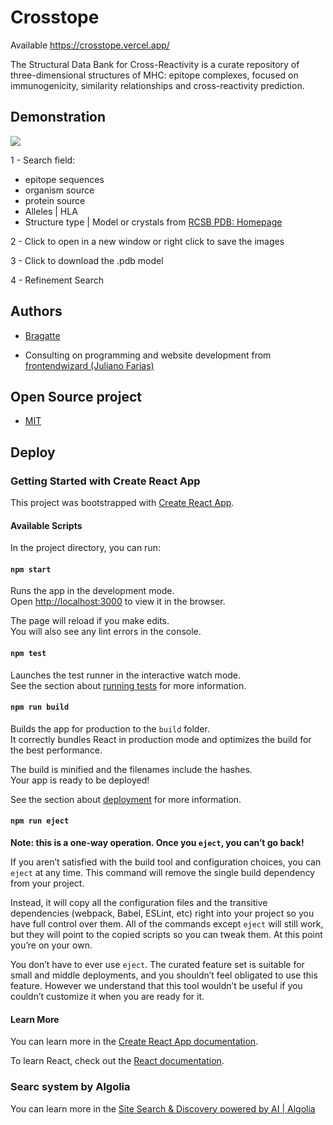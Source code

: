 
# Crosstope

Available https://crosstope.vercel.app/

The Structural Data Bank for Cross-Reactivity is a curate repository of three-dimensional structures of MHC: epitope complexes, focused on immunogenicity, similarity relationships and cross-reactivity prediction.

## Demonstration

![](https://i.imgur.com/t6FIwf0.png)

1 - Search field:

* epitope sequences
* organism source
* protein source
* Alleles | HLA
* Structure type | Model or crystals from [RCSB PDB: Homepage](https://www.rcsb.org/)
  
2 - Click to open in a new window or right click to save the images

3 - Click to download the .pdb model

4 - Refinement Search
## Authors

- [Bragatte](https://www.linkedin.com/in/bragatte/)

- Consulting on programming and website development from [frontendwizard (Juliano Farias)](https://github.com/frontendwizard)



## Open Source project

* [MIT](https://choosealicense.com/licenses/mit/)


## Deploy
### Getting Started with Create React App

This project was bootstrapped with [Create React App](https://github.com/facebook/create-react-app).

#### Available Scripts

In the project directory, you can run:

#### `npm start`

Runs the app in the development mode.\
Open [http://localhost:3000](http://localhost:3000) to view it in the browser.

The page will reload if you make edits.\
You will also see any lint errors in the console.

#### `npm test`

Launches the test runner in the interactive watch mode.\
See the section about [running tests](https://facebook.github.io/create-react-app/docs/running-tests) for more information.

#### `npm run build`

Builds the app for production to the `build` folder.\
It correctly bundles React in production mode and optimizes the build for the best performance.

The build is minified and the filenames include the hashes.\
Your app is ready to be deployed!

See the section about [deployment](https://facebook.github.io/create-react-app/docs/deployment) for more information.

#### `npm run eject`

**Note: this is a one-way operation. Once you `eject`, you can’t go back!**

If you aren’t satisfied with the build tool and configuration choices, you can `eject` at any time. This command will remove the single build dependency from your project.

Instead, it will copy all the configuration files and the transitive dependencies (webpack, Babel, ESLint, etc) right into your project so you have full control over them. All of the commands except `eject` will still work, but they will point to the copied scripts so you can tweak them. At this point you’re on your own.

You don’t have to ever use `eject`. The curated feature set is suitable for small and middle deployments, and you shouldn’t feel obligated to use this feature. However we understand that this tool wouldn’t be useful if you couldn’t customize it when you are ready for it.

#### Learn More

You can learn more in the [Create React App documentation](https://facebook.github.io/create-react-app/docs/getting-started).

To learn React, check out the [React documentation](https://reactjs.org/).

### Searc system by Algolia

You can learn more in the [Site Search & Discovery powered by AI | Algolia](https://www.algolia.com/?utm_source=google&utm_medium=cpc_brand&utm_campaign=SignupTrial_Google_NAM_Search_BR&utm_content=free-trial&utm_term=algolia&_bt=416228088360&_bk=algolia&_bm=e&_bn=g&_bg=79897981418)